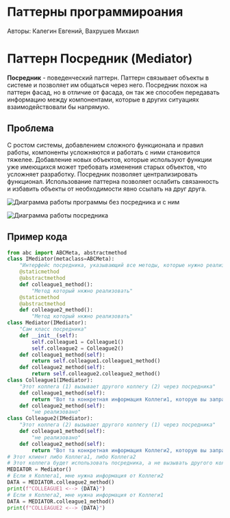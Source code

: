 # Паттерны программироания

Авторы: Калегин Евгений, Вахрушев Михаил

# Паттерн Посредник (Mediator)

**Посредник** - поведенческий паттерн. Паттерн связывает объекты в системе и позволяет им общаться через него.
Посредник похож на паттерн фасад, но в отличие от фасада, он так же способен передавать информацию между компонентами, которые в других ситуациях взаимодействовали бы напрямую.
## Проблема
С ростом системы, добавлением сложного функционала и правил работы, компоненты усложняются и работать с ними становится тяжелее. Добавление новых объектов, которые используют функции уже имеющихся может требовать изменения старых объектов, что усложняет разработку.
Посредник позволяет централизировать функционал.
Использование паттерна позволяет ослабить связанность и избавить объекты от необходимости явно ссылать на друг друга.

![Диаграмма работы программы без посредника и с ним](https://sbcode.net/python/img/mediator_concept.svg)


![Диаграмма работы посредника](https://sbcode.net/python/img/mediator_example.svg)

## Пример кода

```python
from abc import ABCMeta, abstractmethod
class IMediator(metaclass=ABCMeta):
    "Интерфейс посредника, указывающий все методы, которые нужно реализовать"
    @staticmethod
    @abstractmethod
    def colleague1_method():
        "Метод который нкжно реализовать"
    @staticmethod
    @abstractmethod
    def colleague2_method():
        "Метод который нкжно реализовать"
class Mediator(IMediator):
    "Сам класс посредника"
    def __init__(self):
        self.colleague1 = Colleague1()
        self.colleague2 = Colleague2()
    def colleague1_method(self):
        return self.colleague1.colleague1_method()
    def colleague2_method(self):
        return self.colleague2.colleague2_method()
class Colleague1(IMediator):
    "Этот коллега (1) вызывает другого коллегу (2) через посредника"
    def colleague1_method(self):
        return "Вот та конкретная информация Коллеги1, которую вы запрашивали"
    def colleague2_method(self):
        "не реализовано"
class Colleague2(IMediator):
    "Этот коллега (2) вызывает другого коллегу (1) через посредника"
    def colleague1_method(self):
        "не реализовано"
    def colleague2_method(self):
        return "Вот та конкретная информация Коллеги2, которую вы запрашивали"
# Этот клиент либо Коллега1, либо Коллега2
# Этот коллега будет использовать посредника, а не вызывать другого коллегу напрямую.
MEDIATOR = Mediator()
# Если я Коллега1, мне нужна информация от Коллеги2
DATA = MEDIATOR.colleague2_method()
print(f"COLLEAGUE1 <--> {DATA}")
# Если я Коллега2, мне нужна информация от Коллеги1
DATA = MEDIATOR.colleague1_method()
print(f"COLLEAGUE2 <--> {DATA}")
```


